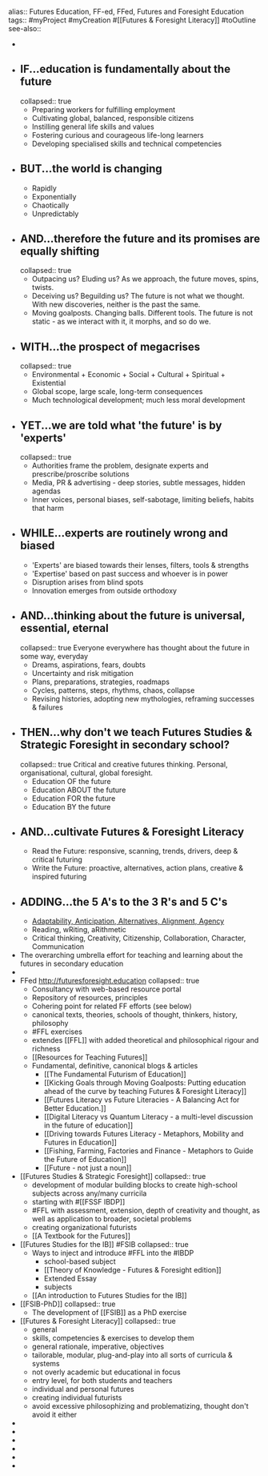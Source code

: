 alias:: Futures Education, FF-ed, FFed, Futures and Foresight Education
tags:: #myProject #myCreation #[[Futures & Foresight Literacy]] #toOutline 
see-also::

-
- ## IF...education is fundamentally about the future
  collapsed:: true
	- Preparing workers for fulfilling employment
	- Cultivating global, balanced, responsible citizens
	- Instilling general life skills and values
	- Fostering curious and courageous life-long learners
	- Developing specialised skills and technical competencies
- ## BUT...the world is changing
	- Rapidly
	- Exponentially
	- Chaotically
	- Unpredictably
- ## AND...therefore the future and its promises are equally shifting
  collapsed:: true
	- Outpacing us? Eluding us? As we approach, the future moves, spins, twists.
	- Deceiving us? Beguilding us? The future is not what we thought. With new discoveries, neither is the past the same.
	- Moving goalposts. Changing balls. Different tools. The future is not static - as we interact with it, it morphs, and so do we.
- ## WITH...the prospect of megacrises
  collapsed:: true
	- Environmental + Economic + Social + Cultural + Spiritual + Existential
	- Global scope, large scale, long-term consequences
	- Much technological development; much less moral development
- ## YET...we are told what 'the future' is by 'experts'
  collapsed:: true
	- Authorities frame the problem, designate experts and prescribe/proscribe solutions
	- Media, PR & advertising - deep stories, subtle messages, hidden agendas
	- Inner voices, personal biases, self-sabotage, limiting beliefs, habits that harm
- ## WHILE...experts are routinely wrong and biased
	- 'Experts' are biased towards their lenses, filters, tools & strengths
	- 'Expertise' based on past success and whoever is in power
	- Disruption arises from blind spots
	- Innovation emerges from outside orthodoxy
- ## AND...thinking about the future is universal, essential, eternal
  collapsed:: true
  Everyone everywhere has thought about the future in some way, everyday
	- Dreams, aspirations, fears, doubts
	- Uncertainty and risk mitigation
	- Plans, preparations, strategies, roadmaps
	- Cycles, patterns, steps, rhythms, chaos, collapse
	- Revising histories, adopting new mythologies, reframing successes & failures
- ## THEN...why don't we teach Futures Studies & Strategic Foresight in secondary school?
  collapsed:: true
  Critical and creative futures thinking. Personal, organisational, cultural, global foresight.
	- Education OF the future
	- Education ABOUT the future
	- Education FOR the future
	- Education BY the future
- ## AND...cultivate Futures & Foresight Literacy
	- Read the Future: responsive, scanning, trends, drivers, deep & critical futuring
	- Write the Future: proactive, alternatives, action plans, creative & inspired futuring
- ## ADDING...the 5 A's to the 3 R's and 5 C's
	- [Adaptability, Anticipation, Alternatives, Alignment, Agency](https://www.notion.so/965ad683bc4842e09f0179102fb7f699?pvs=21)
	- Reading, wRiting, aRithmetic
	- Critical thinking, Creativity, Citizenship, Collaboration, Character, Communication
- The overarching umbrella effort for teaching and learning about the futures in secondary education
-
- FFed http://futuresforesight.education
  collapsed:: true
	- Consultancy with web-based resource portal
	- Repository of resources, principles
	- Cohering point for related FF efforts (see below)
	- canonical texts, theories, schools of thought, thinkers, history, philosophy
	- #FFL exercises
	- extendes [[FFL]] with added theoretical and philosophical rigour and richness
	- [[Resources for Teaching Futures]]
	- Fundamental, definitive, canonical blogs & articles
		- [[The Fundamental Futurism of Education]]
		- [[Kicking Goals through Moving Goalposts: Putting education ahead of the curve by teaching Futures & Foresight Literacy]]
		- [[Futures Literacy vs Future Literacies - A Balancing Act for Better Education.]]
		- [[Digital Literacy vs Quantum Literacy - a multi-level discussion in the future of education]]
		- [[Driving towards Futures Literacy - Metaphors, Mobility and Futures in Education]]
		- [[Fishing, Farming, Factories and Finance - Metaphors to Guide the Future of Education]]
		- [[Future - not just a noun]]
- [[Futures Studies & Strategic Foresight]]
  collapsed:: true
	- development of modular building blocks to create high-school subjects across any/many curricila
	- starting with #[[FSSF IBDP]]
	- #FFL with assessment, extension, depth of creativity and thought, as well as application to broader, societal problems
	- creating organizational futurists
	- [[A Textbook for the Futures]]
- [[Futures Studies for the IB]] #FSIB
  collapsed:: true
	- Ways to inject and introduce #FFL into the #IBDP
		- school-based subject
		- [[Theory of Knowledge - Futures & Foresight edition]]
		- Extended Essay
		- subjects
	- [[An introduction to Futures Studies for the IB]]
- [[FSIB-PhD]]
  collapsed:: true
	- The development of [[FSIB]] as a PhD exercise
- [[Futures & Foresight Literacy]]
  collapsed:: true
	- general
	- skills, competencies & exercises to develop them
	- general rationale, imperative, objectives
	- tailorable, modular, plug-and-play into all sorts of curricula & systems
	- not overly academic but educational in focus
	- entry level, for both students and teachers
	- individual and personal futures
	- creating individual futurists
	- avoid excessive philosophizing and problematizing, thought don't avoid it either
-
-
-
-
-
-